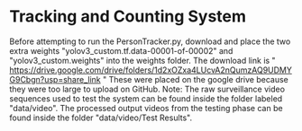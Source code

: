 # Tracking and Counting System
Before attempting to run the PersonTracker.py, download and place the two extra weights "yolov3_custom.tf.data-00001-of-00002" and "yolov3_custom.weights" into the weights folder. The download link is " https://drive.google.com/drive/folders/1d2xOZxa4LUcvA2nQumzAQ9UDMYG9Cbgn?usp=share_link "
These were placed on the google drive because they were too large to upload on GitHub. Note: The raw surveillance video sequences used to test the system can be found inside the folder labeled "data/video". The processed output videos from the testing phase can be found inside the folder "data/video/Test Results".